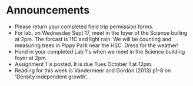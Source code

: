 # Announcements

- Please return your completed field trip permission forms.
- For lab, on Wednesday Sept 17, meet in the foyer of the Science builing at 2pm. The forcast is 11C and light rain. We will be counting and measuring trees in Pippy Park near the HSC. Dress for the weather!
- Hand in your completed Lab 1's when we meet in the Science building foyer at 2pm.
- Assignment 1 is posted. It is due Tues October 1 at 12pm.
- Reading for this week is Vandermeer and Gordon (2013) p1-8 on 'Density independent growth'.

